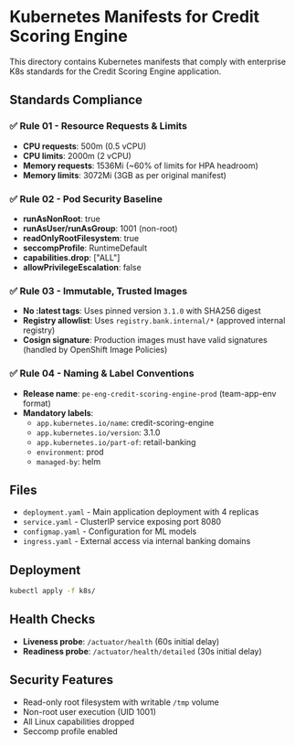 # Kubernetes Manifests for Credit Scoring Engine

This directory contains Kubernetes manifests that comply with enterprise K8s standards for the Credit Scoring Engine application.

## Standards Compliance

### ✅ Rule 01 - Resource Requests & Limits
- **CPU requests**: 500m (0.5 vCPU)
- **CPU limits**: 2000m (2 vCPU) 
- **Memory requests**: 1536Mi (~60% of limits for HPA headroom)
- **Memory limits**: 3072Mi (3GB as per original manifest)

### ✅ Rule 02 - Pod Security Baseline
- **runAsNonRoot**: true
- **runAsUser/runAsGroup**: 1001 (non-root)
- **readOnlyRootFilesystem**: true
- **seccompProfile**: RuntimeDefault
- **capabilities.drop**: ["ALL"]
- **allowPrivilegeEscalation**: false

### ✅ Rule 03 - Immutable, Trusted Images
- **No :latest tags**: Uses pinned version `3.1.0` with SHA256 digest
- **Registry allowlist**: Uses `registry.bank.internal/*` (approved internal registry)
- **Cosign signature**: Production images must have valid signatures (handled by OpenShift Image Policies)

### ✅ Rule 04 - Naming & Label Conventions
- **Release name**: `pe-eng-credit-scoring-engine-prod` (team-app-env format)
- **Mandatory labels**:
  - `app.kubernetes.io/name`: credit-scoring-engine
  - `app.kubernetes.io/version`: 3.1.0
  - `app.kubernetes.io/part-of`: retail-banking
  - `environment`: prod
  - `managed-by`: helm

## Files

- `deployment.yaml` - Main application deployment with 4 replicas
- `service.yaml` - ClusterIP service exposing port 8080
- `configmap.yaml` - Configuration for ML models
- `ingress.yaml` - External access via internal banking domains

## Deployment

```bash
kubectl apply -f k8s/
```

## Health Checks

- **Liveness probe**: `/actuator/health` (60s initial delay)
- **Readiness probe**: `/actuator/health/detailed` (30s initial delay)

## Security Features

- Read-only root filesystem with writable `/tmp` volume
- Non-root user execution (UID 1001)
- All Linux capabilities dropped
- Seccomp profile enabled
